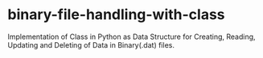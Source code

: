 # binary-file-handling-with-class
Implementation of Class in Python as Data Structure for Creating, Reading, Updating and Deleting of Data in Binary(.dat) files.
